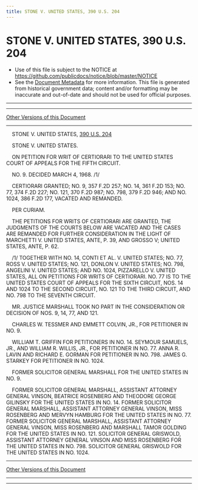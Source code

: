 ```yaml
---
title: STONE V. UNITED STATES, 390 U.S. 204
---
```


# STONE V. UNITED STATES, 390 U.S. 204

* Use of this file is subject to the NOTICE at https://github.com/publicdocs/notice/blob/master/NOTICE
* See the [Document Metadata](../../../index.md) for more information.
  This file is generated from historical government data; content and/or formatting may be inaccurate and out-of-date and should not be used for official purposes.

----------
----------

[Other Versions of this Document](https://publicdocs.github.io/go/links?ns=uslm-x&ref=%2Fus%2Fcourts%2Fscotus%2FusReporter%2F390%2F204)

----------

    STONE V. UNITED STATES, [390 U.S. 204][/us/courts/scotus/usReporter/390/204]

    STONE V. UNITED STATES.

    ON PETITION FOR WRIT OF CERTIORARI TO THE UNITED STATES COURT OF APPEALS FOR THE FIFTH CIRCUIT.

    NO. 9.  DECIDED MARCH 4, 1968.  /1/

    CERTIORARI GRANTED; NO. 9, 357 F.2D 257; NO. 14, 361 F.2D 153; NO. 77, 374 F.2D 227; NO. 121, 370 F.2D 987; NO. 798, 379 F.2D 946; AND NO. 1024, 386 F.2D 177, VACATED AND REMANDED.

    PER CURIAM.

    THE PETITIONS FOR WRITS OF CERTIORARI ARE GRANTED, THE JUDGMENTS OF THE COURTS BELOW ARE VACATED AND THE CASES ARE REMANDED FOR FURTHER CONSIDERATION IN THE LIGHT OF MARCHETTI V. UNITED STATES, ANTE, P. 39, AND GROSSO V; UNITED STATES, ANTE, P. 62.

    /1/  TOGETHER WITH NO. 14, CONTI ET AL. V. UNITED STATES; NO. 77, ROSS V. UNITED STATES; NO. 121, DONLON V. UNITED STATES; NO. 798, ANGELINI V. UNITED STATES; AND NO. 1024, PIZZARELLO V. UNITED STATES, ALL ON PETITIONS FOR WRITS OF CERTIORARI.  NO. 77 IS TO THE UNITED STATES COURT OF APPEALS FOR THE SIXTH CIRCUIT, NOS. 14 AND 1024 TO THE SECOND CIRCUIT, NO. 121 TO THE THIRD CIRCUIT, AND NO. 798 TO THE SEVENTH CIRCUIT.

    MR. JUSTICE MARSHALL TOOK NO PART IN THE CONSIDERATION OR DECISION OF NOS. 9, 14, 77, AND 121.

    CHARLES W. TESSMER AND EMMETT COLVIN, JR., FOR PETITIONER IN NO. 9.

    WILLIAM T. GRIFFIN FOR PETITIONERS IN NO. 14.  SEYMOUR SAMUELS, JR., AND WILLIAM R. WILLIS, JR., FOR PETITIONER IN NO. 77.  ANNA R. LAVIN AND RICHARD E. GORMAN FOR PETITIONER IN NO. 798.  JAMES G. STARKEY FOR PETITIONER IN NO. 1024.

    FORMER SOLICITOR GENERAL MARSHALL FOR THE UNITED STATES IN NO. 9.

    FORMER SOLICITOR GENERAL MARSHALL, ASSISTANT ATTORNEY GENERAL VINSON, BEATRICE ROSENBERG AND THEODORE GEORGE GILINSKY FOR THE UNITED STATES IN NO. 14.  FORMER SOLICITOR GENERAL MARSHALL, ASSISTANT ATTORNEY GENERAL VINSON, MISS ROSENBERG AND MERVYN HAMBURG FOR THE UNITED STATES IN NO. 77.  FORMER SOLICITOR GENERAL MARSHALL, ASSISTANT ATTORNEY GENERAL VINSON, MISS ROSENBERG AND MARSHALL TAMOR GOLDING FOR THE UNITED STATES IN NO. 121.  SOLICITOR GENERAL GRISWOLD, ASSISTANT ATTORNEY GENERAL VINSON AND MISS ROSENBERG FOR THE UNITED STATES IN NO. 798.  SOLICITOR GENERAL GRISWOLD FOR THE UNITED STATES IN NO. 1024.

----------

[Other Versions of this Document](https://publicdocs.github.io/go/links?ns=uslm-x&ref=%2Fus%2Fcourts%2Fscotus%2FusReporter%2F390%2F204)

----------
----------

[/us/courts/scotus/usReporter/390/204]: https://publicdocs.github.io/go/links?ns=uslm-x&ref=%2Fus%2Fcourts%2Fscotus%2FusReporter%2F390%2F204


